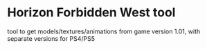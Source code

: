 # Horizon Forbidden West tool
tool to get models/textures/animations from game version 1.01,
with separate versions for PS4/PS5 
